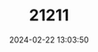 ---
title: "21211"
category: "Sylvilagus cunicularius"
draft: false
date: 2024-02-22 13:03:50
languages:
  Spanish; Castilian: ["Conejo De Montes", "Conejo Montés", "Conejo Serrano"]
  English: ["Mexican Cottontail"]
---